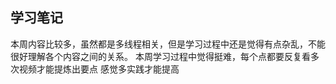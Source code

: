 学习笔记
-------
本周内容比较多，虽然都是多线程相关，但是学习过程中还是觉得有点杂乱，不能很好理解各个内容之间的关系。
本周学习过程中觉得挺难，每个点都要反复看多次视频才能提炼出要点
感觉多实践才能提高
